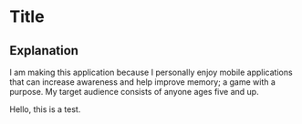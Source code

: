 # Title

## Explanation

I am making this application because I personally enjoy mobile applications that can increase awareness and help improve memory; a game with a purpose. My target audience consists of anyone ages five and up.

Hello, this is a test.
